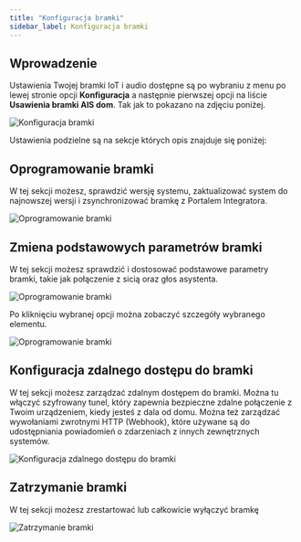 ```yaml
---
title: "Konfiguracja bramki"
sidebar_label: Konfiguracja bramki
---
```


## Wprowadzenie

Ustawienia Twojej bramki IoT i audio dostępne są po wybraniu z menu po lewej stronie opcji **Konfiguracja** a następnie pierwszej opcji na liście **Usawienia bramki AIS dom**. 
Tak jak to pokazano na zdjęciu poniżej.

![Konfiguracja bramki](/AIS-docs/img/en/bramka/go_to_config_gate.png)


Ustawienia podzielne są na sekcje których opis znajduje się poniżej:

## Oprogramowanie bramki

W tej sekcji możesz, sprawdzić wersję systemu, zaktualizować system do najnowszej wersji i zsynchronizować bramkę z Portalem Integratora.

![Oprogramowanie bramki](/AIS-docs/img/en/bramka/config_ais_dom_section1.png)


## Zmiena podstawowych parametrów bramki

W tej sekcji możesz sprawdzić i dostosować podstawowe parametry bramki, takie jak połączenie z sicią oraz głos asystenta.

![Oprogramowanie bramki](/AIS-docs/img/en/bramka/config_ais_dom_section2.png)

Po kliknięciu wybranej opcji można zobaczyć szczegóły wybranego elementu.

![Oprogramowanie bramki](/AIS-docs/img/en/bramka/config_ais_dom_section2_2.png)

## Konfiguracja zdalnego dostępu do bramki

W tej sekcji możesz zarządzać zdalnym dostępem do bramki. Można tu włączyć szyfrowany tunel, który zapewnia bezpieczne zdalne połączenie z Twoim urządzeniem, kiedy jesteś z dala od domu.
Można też zarządzać wywołaniami zwrotnymi HTTP (Webhook), które używane są do udostępniania powiadomień o zdarzeniach z innych zewnętrznych systemów.


![Konfiguracja zdalnego dostępu do bramki](/AIS-docs/img/en/bramka/config_ais_dom_section3.png)


## Zatrzymanie bramki

W tej sekcji możesz zrestartować lub całkowicie wyłączyć bramkę

![Zatrzymanie bramki](/AIS-docs/img/en/bramka/config_ais_dom_section4.png)
